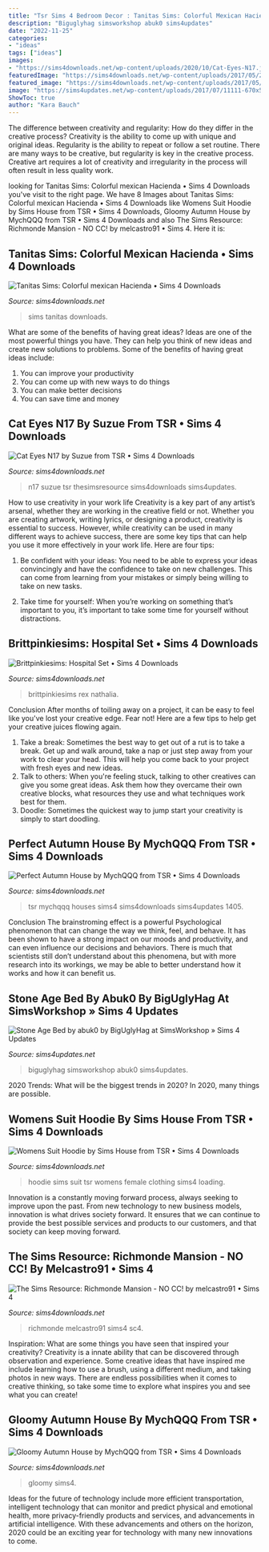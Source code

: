```yaml
---
title: "Tsr Sims 4 Bedroom Decor : Tanitas Sims: Colorful Mexican Hacienda • Sims 4 Downloads"
description: "Biguglyhag simsworkshop abuk0 sims4updates"
date: "2022-11-25"
categories:
- "ideas"
tags: ["ideas"]
images:
- "https://sims4downloads.net/wp-content/uploads/2020/10/Cat-Eyes-N17.jpg"
featuredImage: "https://sims4downloads.net/wp-content/uploads/2017/05/2928.jpg"
featured_image: "https://sims4downloads.net/wp-content/uploads/2017/05/2928.jpg"
image: "https://sims4updates.net/wp-content/uploads/2017/07/11111-670x547.jpg"
ShowToc: true
author: "Kara Bauch"
---
```



The difference between creativity and regularity: How do they differ in the creative process?
Creativity is the ability to come up with unique and original ideas. Regularity is the ability to repeat or follow a set routine. There are many ways to be creative, but regularity is key in the creative process. Creative art requires a lot of creativity and irregularity in the process will often result in less quality work.

	

		
looking for Tanitas Sims: Colorful mexican Hacienda • Sims 4 Downloads you've visit to the right page. We have 8 Images about Tanitas Sims: Colorful mexican Hacienda • Sims 4 Downloads like Womens Suit Hoodie by Sims House from TSR • Sims 4 Downloads, Gloomy Autumn House by MychQQQ from TSR • Sims 4 Downloads and also The Sims Resource: Richmonde Mansion - NO CC! by melcastro91 • Sims 4. Here it is:
		
    
## Tanitas Sims: Colorful Mexican Hacienda • Sims 4 Downloads

<img loading=lazy src="https://sims4downloads.net/wp-content/uploads/2017/03/1126.jpg" onerror="this.onerror=null;this.src='https://tse1.mm.bing.net/th?id=OIP.b4gx7wtr-0MekNiMvqRF7wHaD7&amp;pid=15.1';" alt="Tanitas Sims: Colorful mexican Hacienda • Sims 4 Downloads">

_Source: sims4downloads.net_

>sims tanitas downloads. 

	

What are some of the benefits of having great ideas?
Ideas are one of the most powerful things you have. They can help you think of new ideas and create new solutions to problems. Some of the benefits of having great ideas include: 
1. You can improve your productivity
2. You can come up with new ways to do things
3. You can make better decisions
4. You can save time and money

    
## Cat Eyes N17 By Suzue From TSR • Sims 4 Downloads

<img loading=lazy src="https://sims4downloads.net/wp-content/uploads/2020/10/Cat-Eyes-N17.jpg" onerror="this.onerror=null;this.src='https://tse4.mm.bing.net/th?id=OIP.NByPjx7UAACoKW6UmA8FjQHaFj&amp;pid=15.1';" alt="Cat Eyes N17 by Suzue from TSR • Sims 4 Downloads">

_Source: sims4downloads.net_

>n17 suzue tsr thesimsresource sims4downloads sims4updates. 

	

How to use creativity in your work life
Creativity is a key part of any artist’s arsenal, whether they are working in the creative field or not. Whether you are creating artwork, writing lyrics, or designing a product, creativity is essential to success. However, while creativity can be used in many different ways to achieve success, there are some key tips that can help you use it more effectively in your work life. Here are four tips:
1. Be confident with your ideas: You need to be able to express your ideas convincingly and have the confidence to take on new challenges. This can come from learning from your mistakes or simply being willing to take on new tasks.

2. Take time for yourself: When you’re working on something that’s important to you, it’s important to take some time for yourself without distractions.

    
## Brittpinkiesims: Hospital Set • Sims 4 Downloads

<img loading=lazy src="https://sims4downloads.net/wp-content/uploads/2017/05/2928.jpg" onerror="this.onerror=null;this.src='https://tse4.mm.bing.net/th?id=OIP.pl70Of9zCg9Q9EuqmhNuggHaEK&amp;pid=15.1';" alt="Brittpinkiesims: Hospital Set • Sims 4 Downloads">

_Source: sims4downloads.net_

>brittpinkiesims rex nathalia. 

	

Conclusion
After months of toiling away on a project, it can be easy to feel like you've lost your creative edge. Fear not! Here are a few tips to help get your creative juices flowing again.
1. Take a break: Sometimes the best way to get out of a rut is to take a break. Get up and walk around, take a nap or just step away from your work to clear your head. This will help you come back to your project with fresh eyes and new ideas.
2. Talk to others: When you're feeling stuck, talking to other creatives can give you some great ideas. Ask them how they overcame their own creative blocks, what resources they use and what techniques work best for them.
3. Doodle: Sometimes the quickest way to jump start your creativity is simply to start doodling.

    
## Perfect Autumn House By MychQQQ From TSR • Sims 4 Downloads

<img loading=lazy src="https://sims4downloads.net/wp-content/uploads/2020/11/Perfect-Autumn.jpg" onerror="this.onerror=null;this.src='https://tse2.mm.bing.net/th?id=OIP.hGyc0weB-FNpeTfQbk2RkwHaFj&amp;pid=15.1';" alt="Perfect Autumn House by MychQQQ from TSR • Sims 4 Downloads">

_Source: sims4downloads.net_

>tsr mychqqq houses sims4 sims4downloads sims4updates 1405. 

	

Conclusion
The brainstroming effect is a powerful Psychological phenomenon that can change the way we think, feel, and behave. It has been shown to have a strong impact on our moods and productivity, and can even influence our decisions and behaviors. There is much that scientists still don’t understand about this phenomena, but with more research into its workings, we may be able to better understand how it works and how it can benefit us.

    
## Stone Age Bed By Abuk0 By BigUglyHag At SimsWorkshop » Sims 4 Updates

<img loading=lazy src="https://sims4updates.net/wp-content/uploads/2017/07/11111-670x547.jpg" onerror="this.onerror=null;this.src='https://tse4.mm.bing.net/th?id=OIP.mXpSTIaWfvfF-gWTnJ5qWwHaGC&amp;pid=15.1';" alt="Stone Age Bed by abuk0 by BigUglyHag at SimsWorkshop » Sims 4 Updates">

_Source: sims4updates.net_

>biguglyhag simsworkshop abuk0 sims4updates. 

	

2020 Trends: What will be the biggest trends in 2020?
In 2020, many things are possible.

    
## Womens Suit Hoodie By Sims House From TSR • Sims 4 Downloads

<img loading=lazy src="https://sims4downloads.net/wp-content/uploads/2021/01/Womens-Suit-Hoodie.jpg" onerror="this.onerror=null;this.src='https://tse4.mm.bing.net/th?id=OIP.3VrTWaVVZEjtRdYJ133-fAHaFj&amp;pid=15.1';" alt="Womens Suit Hoodie by Sims House from TSR • Sims 4 Downloads">

_Source: sims4downloads.net_

>hoodie sims suit tsr womens female clothing sims4 loading. 

	

Innovation is a constantly moving forward process, always seeking to improve upon the past. From new technology to new business models, innovation is what drives society forward. It ensures that we can continue to provide the best possible services and products to our customers, and that society can keep moving forward.

    
## The Sims Resource: Richmonde Mansion - NO CC! By Melcastro91 • Sims 4

<img loading=lazy src="https://sims4downloads.net/wp-content/uploads/2017/06/4121.jpg" onerror="this.onerror=null;this.src='https://tse1.mm.bing.net/th?id=OIP.q2-S11WcoZGoJlEzscv2IQHaFj&amp;pid=15.1';" alt="The Sims Resource: Richmonde Mansion - NO CC! by melcastro91 • Sims 4">

_Source: sims4downloads.net_

>richmonde melcastro91 sims4 sc4. 

	

Inspiration: What are some things you have seen that inspired your creativity?
Creativity is a innate ability that can be discovered through observation and experience. Some creative ideas that have inspired me include learning how to use a brush, using a different medium, and taking photos in new ways. There are endless possibilities when it comes to creative thinking, so take some time to explore what inspires you and see what you can create!

    
## Gloomy Autumn House By MychQQQ From TSR • Sims 4 Downloads

<img loading=lazy src="https://sims4downloads.net/wp-content/uploads/2020/10/Gloomy-Autumn.jpg" onerror="this.onerror=null;this.src='https://tse3.mm.bing.net/th?id=OIP.mtC64stjVIUxa8YPvweN_AHaFj&amp;pid=15.1';" alt="Gloomy Autumn House by MychQQQ from TSR • Sims 4 Downloads">

_Source: sims4downloads.net_

>gloomy sims4. 

	

Ideas for the future of technology include more efficient transportation, intelligent technology that can monitor and predict physical and emotional health, more privacy-friendly products and services, and advancements in artificial intelligence. With these advancements and others on the horizon, 2020 could be an exciting year for technology with many new innovations to come.

